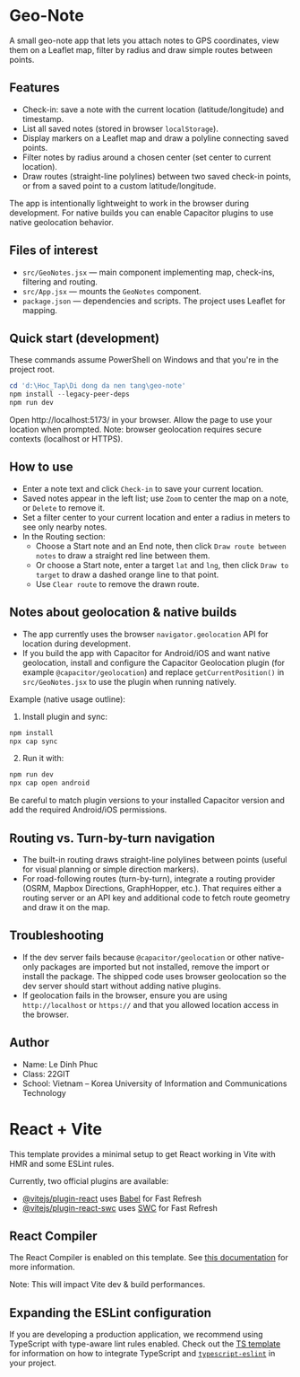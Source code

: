 # Geo-Note

A small geo-note app that lets you attach notes to GPS coordinates, view them on a Leaflet map, filter by radius and draw simple routes between points.

## Features
- Check-in: save a note with the current location (latitude/longitude) and timestamp.
- List all saved notes (stored in browser `localStorage`).
- Display markers on a Leaflet map and draw a polyline connecting saved points.
- Filter notes by radius around a chosen center (set center to current location).
- Draw routes (straight-line polylines) between two saved check-in points, or from a saved point to a custom latitude/longitude.

The app is intentionally lightweight to work in the browser during development. For native builds you can enable Capacitor plugins to use native geolocation behavior.

## Files of interest
- `src/GeoNotes.jsx` — main component implementing map, check-ins, filtering and routing.
- `src/App.jsx` — mounts the `GeoNotes` component.
- `package.json` — dependencies and scripts. The project uses Leaflet for mapping.

## Quick start (development)
These commands assume PowerShell on Windows and that you're in the project root.

```powershell
cd 'd:\Hoc_Tap\Di dong da nen tang\geo-note'
npm install --legacy-peer-deps
npm run dev
```

Open http://localhost:5173/ in your browser. Allow the page to use your location when prompted. Note: browser geolocation requires secure contexts (localhost or HTTPS).

## How to use
- Enter a note text and click `Check-in` to save your current location.
- Saved notes appear in the left list; use `Zoom` to center the map on a note, or `Delete` to remove it.
- Set a filter center to your current location and enter a radius in meters to see only nearby notes.
- In the Routing section:
	- Choose a Start note and an End note, then click `Draw route between notes` to draw a straight red line between them.
	- Or choose a Start note, enter a target `lat` and `lng`, then click `Draw to target` to draw a dashed orange line to that point.
	- Use `Clear route` to remove the drawn route.

## Notes about geolocation & native builds
- The app currently uses the browser `navigator.geolocation` API for location during development.
- If you build the app with Capacitor for Android/iOS and want native geolocation, install and configure the Capacitor Geolocation plugin (for example `@capacitor/geolocation`) and replace `getCurrentPosition()` in `src/GeoNotes.jsx` to use the plugin when running natively.

Example (native usage outline):

1. Install plugin and sync:

```powershell
npm install
npx cap sync
```

2. Run it with:

```powershell
npm run dev
npx cap open android
```

Be careful to match plugin versions to your installed Capacitor version and add the required Android/iOS permissions.

## Routing vs. Turn-by-turn navigation
- The built-in routing draws straight-line polylines between points (useful for visual planning or simple direction markers).
- For road-following routes (turn-by-turn), integrate a routing provider (OSRM, Mapbox Directions, GraphHopper, etc.). That requires either a routing server or an API key and additional code to fetch route geometry and draw it on the map.

## Troubleshooting
- If the dev server fails because `@capacitor/geolocation` or other native-only packages are imported but not installed, remove the import or install the package. The shipped code uses browser geolocation so the dev server should start without adding native plugins.
- If geolocation fails in the browser, ensure you are using `http://localhost` or `https://` and that you allowed location access in the browser.

## Author
- Name: Le Dinh Phuc
- Class: 22GIT
- School: Vietnam – Korea University of Information and Communications Technology


# React + Vite

This template provides a minimal setup to get React working in Vite with HMR and some ESLint rules.

Currently, two official plugins are available:

- [@vitejs/plugin-react](https://github.com/vitejs/vite-plugin-react/blob/main/packages/plugin-react) uses [Babel](https://babeljs.io/) for Fast Refresh
- [@vitejs/plugin-react-swc](https://github.com/vitejs/vite-plugin-react/blob/main/packages/plugin-react-swc) uses [SWC](https://swc.rs/) for Fast Refresh

## React Compiler

The React Compiler is enabled on this template. See [this documentation](https://react.dev/learn/react-compiler) for more information.

Note: This will impact Vite dev & build performances.

## Expanding the ESLint configuration

If you are developing a production application, we recommend using TypeScript with type-aware lint rules enabled. Check out the [TS template](https://github.com/vitejs/vite/tree/main/packages/create-vite/template-react-ts) for information on how to integrate TypeScript and [`typescript-eslint`](https://typescript-eslint.io) in your project.
